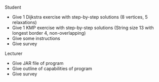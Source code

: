 Student
  - Give 1 Dijkstra exercise with step-by-step solutions (8 vertices, 5 relaxations)
  - Give 1 KMP exercise with step-by-step solutions (String size 13 with longest border 4, non-overlapping)
  - Give some instructions
  - Give survey


Lecturer
  - Give JAR file of program
  - Give outline of capabilities of program
  - Give survey
